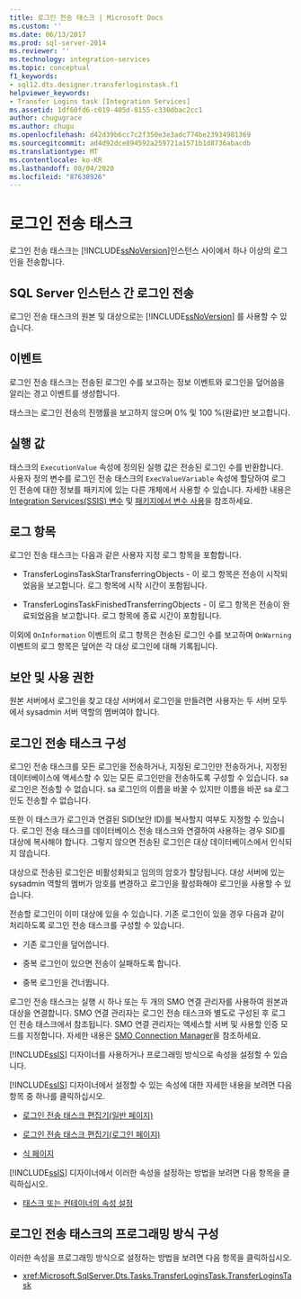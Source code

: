 ```yaml
---
title: 로그인 전송 태스크 | Microsoft Docs
ms.custom: ''
ms.date: 06/13/2017
ms.prod: sql-server-2014
ms.reviewer: ''
ms.technology: integration-services
ms.topic: conceptual
f1_keywords:
- sql12.dts.designer.transferloginstask.f1
helpviewer_keywords:
- Transfer Logins task [Integration Services]
ms.assetid: 1df60fd6-c019-405d-8155-c330dbac2cc1
author: chugugrace
ms.author: chugu
ms.openlocfilehash: d42d39b6cc7c2f350e3e3adc774be23934981369
ms.sourcegitcommit: ad4d92dce894592a259721a1571b1d8736abacdb
ms.translationtype: MT
ms.contentlocale: ko-KR
ms.lasthandoff: 08/04/2020
ms.locfileid: "87638926"
---
```

# <a name="transfer-logins-task"></a>로그인 전송 태스크
  로그인 전송 태스크는 [!INCLUDE[ssNoVersion](../../includes/ssnoversion-md.md)]인스턴스 사이에서 하나 이상의 로그인을 전송합니다.  
  
## <a name="transfer-logins-between-instances-of-sql-server"></a>SQL Server 인스턴스 간 로그인 전송  
 로그인 전송 태스크의 원본 및 대상으로는 [!INCLUDE[ssNoVersion](../../includes/ssnoversion-md.md)] 를 사용할 수 있습니다.  
  
## <a name="events"></a>이벤트  
 로그인 전송 태스크는 전송된 로그인 수를 보고하는 정보 이벤트와 로그인을 덮어씀을 알리는 경고 이벤트를 생성합니다.  
  
 태스크는 로그인 전송의 진행률을 보고하지 않으며 0% 및 100 %(완료)만 보고합니다.  
  
## <a name="execution-value"></a>실행 값  
 태스크의 `ExecutionValue` 속성에 정의된 실행 값은 전송된 로그인 수를 반환합니다. 사용자 정의 변수를 로그인 전송 태스크의 `ExecValueVariable` 속성에 할당하여 로그인 전송에 대한 정보를 패키지에 있는 다른 개체에서 사용할 수 있습니다. 자세한 내용은 [Integration Services&#40;SSIS&#41; 변수](../integration-services-ssis-variables.md) 및 [패키지에서 변수 사용](../use-variables-in-packages.md)을 참조하세요.  
  
## <a name="log-entries"></a>로그 항목  
 로그인 전송 태스크는 다음과 같은 사용자 지정 로그 항목을 포함합니다.  
  
-   TransferLoginsTaskStarTransferringObjects - 이 로그 항목은 전송이 시작되었음을 보고합니다. 로그 항목에 시작 시간이 포함됩니다.  
  
-   TransferLoginsTaskFinishedTransferringObjects - 이 로그 항목은 전송이 완료되었음을 보고합니다. 로그 항목에 종료 시간이 포함됩니다.  
  
 이외에 `OnInformation` 이벤트의 로그 항목은 전송된 로그인 수를 보고하며 `OnWarning` 이벤트의 로그 항목은 덮어쓴 각 대상 로그인에 대해 기록됩니다.  
  
## <a name="security-and-permissions"></a>보안 및 사용 권한  
 원본 서버에서 로그인을 찾고 대상 서버에서 로그인을 만들려면 사용자는 두 서버 모두에서 sysadmin 서버 역할의 멤버여야 합니다.  
  
## <a name="configuration-of-the-transfer-logins-task"></a>로그인 전송 태스크 구성  
 로그인 전송 태스크를 모든 로그인을 전송하거나, 지정된 로그인만 전송하거나, 지정된 데이터베이스에 액세스할 수 있는 모든 로그인만을 전송하도록 구성할 수 있습니다. sa 로그인은 전송할 수 없습니다. sa 로그인의 이름을 바꿀 수 있지만 이름을 바꾼 sa 로그인도 전송할 수 없습니다.  
  
 또한 이 태스크가 로그인과 연결된 SID(보안 ID)를 복사할지 여부도 지정할 수 있습니다. 로그인 전송 태스크를 데이터베이스 전송 태스크와 연결하여 사용하는 경우 SID를 대상에 복사해야 합니다. 그렇지 않으면 전송된 로그인은 대상 데이터베이스에서 인식되지 않습니다.  
  
 대상으로 전송된 로그인은 비활성화되고 임의의 암호가 할당됩니다. 대상 서버에 있는 sysadmin 역할의 멤버가 암호를 변경하고 로그인을 활성화해야 로그인을 사용할 수 있습니다.  
  
 전송할 로그인이 이미 대상에 있을 수 있습니다. 기존 로그인이 있을 경우 다음과 같이 처리하도록 로그인 전송 태스크를 구성할 수 있습니다.  
  
-   기존 로그인을 덮어씁니다.  
  
-   중복 로그인이 있으면 전송이 실패하도록 합니다.  
  
-   중복 로그인을 건너뜁니다.  
  
 로그인 전송 태스크는 실행 시 하나 또는 두 개의 SMO 연결 관리자를 사용하여 원본과 대상을 연결합니다. SMO 연결 관리자는 로그인 전송 태스크와 별도로 구성된 후 로그인 전송 태스크에서 참조됩니다. SMO 연결 관리자는 액세스할 서버 및 사용할 인증 모드를 지정합니다. 자세한 내용은 [SMO Connection Manager](../connection-manager/smo-connection-manager.md)을 참조하세요.  
  
 [!INCLUDE[ssIS](../../includes/ssis-md.md)] 디자이너를 사용하거나 프로그래밍 방식으로 속성을 설정할 수 있습니다.  
  
 [!INCLUDE[ssIS](../../includes/ssis-md.md)] 디자이너에서 설정할 수 있는 속성에 대한 자세한 내용을 보려면 다음 항목 중 하나를 클릭하십시오.  
  
-   [로그인 전송 태스크 편집기&#40;일반 페이지&#41;](../general-page-of-integration-services-designers-options.md)  
  
-   [로그인 전송 태스크 편집기&#40;로그인 페이지&#41;](../transfer-logins-task-editor-logins-page.md)  
  
-   [식 페이지](../expressions/expressions-page.md)  
  
 [!INCLUDE[ssIS](../../includes/ssis-md.md)] 디자이너에서 이러한 속성을 설정하는 방법을 보려면 다음 항목을 클릭하십시오.  
  
-   [태스크 또는 컨테이너의 속성 설정](../set-the-properties-of-a-task-or-container.md)  
  
## <a name="programmatic-configuration-of-the-transfer-logins-task"></a>로그인 전송 태스크의 프로그래밍 방식 구성  
 이러한 속성을 프로그래밍 방식으로 설정하는 방법을 보려면 다음 항목을 클릭하십시오.  
  
-   <xref:Microsoft.SqlServer.Dts.Tasks.TransferLoginsTask.TransferLoginsTask>  
  
  
